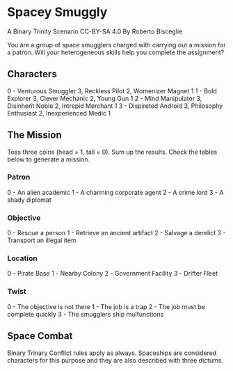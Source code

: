 # Spacey Smuggly
A Binary Trinity Scenario
CC-BY-SA 4.0 By Roberto Bisceglie

You are a group of space smugglers charged with carrying out a mission for a patron. Will your heterogeneous skills help you complete the assignment?

## Characters
0 - Venturous Smuggler 3, Reckless Pilot 2, Womenizer Magnet 1
1 - Bold Explorer 3, Clever Mechanic 2, Young Gun 1
2 - Mind Manipulator 3, Disinherit Noble 2, Intrepid Merchant 1 
3 - Dispireted Android 3, Philosophy Enthusiast 2, Inexperienced Medic 1 

## The Mission
Toss three coins (head = 1, tail = 0). Sum up the results. Check the tables below to generate a mission.

### Patron
0 - An alien academic
1 - A charming corporate agent
2 - A crime lord
3 - A shady diplomat

### Objective
0 - Rescue a person
1 - Retrieve an ancient artifact
2 - Salvage a derelict
3 - Transport an illegal item

### Location
0 - Pirate Base
1 - Nearby Colony
2 - Government Facility
3 - Drifter Fleet

### Twist
0 - The objective is not there
1 - The job is a trap
2 - The job must be complete quickly
3 - The smugglers ship mulfunctions

## Space Combat
Binary Trinary Conflict rules apply as always. Spaceships are considered characters for this purpose and they are also described with three dictums.

